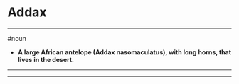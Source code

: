 # Addax
---
#noun
- **A large African antelope (Addax nasomaculatus), with long horns, that lives in the desert.**
---
---

